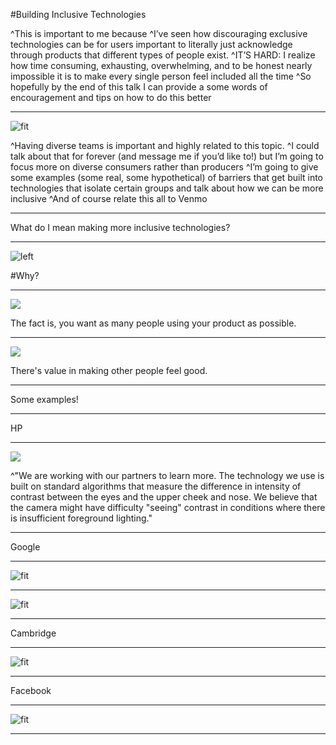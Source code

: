 #Building Inclusive Technologies

^This is important to me because 
^I’ve seen how discouraging exclusive technologies can be for users
important to literally just acknowledge through products that different types of people exist.
^IT’S HARD: I realize how time consuming, exhausting, overwhelming, and to be honest nearly impossible it is to make every single person feel included all the time
^So hopefully by the end of this talk I can provide a some words of encouragement and tips on how to do this better

---

![fit](http://www.thelostogle.com/wp-content/uploads/2012/10/diversity-500x466.jpg)

^Having diverse teams is important and highly related to this topic. 
^I could talk about that for forever (and message me if you’d like to!) but I’m going to focus more on diverse consumers rather than producers
^I’m going to give some examples (some real, some hypothetical) of barriers that get built into technologies that isolate certain groups and talk about how we can be more inclusive
^And of course relate this all to Venmo

---

What do I mean making more inclusive technologies?

---

![left](http://cdn.shopify.com/s/files/1/0237/1363/products/front_6b56605d-bf49-4238-a033-25671d0d6329.jpg?v=1402914705)

#Why?

---

![](https://thumbnails-visually.netdna-ssl.com/worldmap-worldmap-photos-wallpapers-galleries-full-hd_50290fb555fd4_w1500.jpg)

The fact is, you want as many people using your product as possible. 

---

![](http://www.wallpaperawesome.com/wallpapers-awesome/wallpapers-people-men-women-child-baby-awesome/wallpaper-beach-happy-people.jpg)

There's value in making other people feel good.

---

Some examples!

---

HP

---

![](https://www.youtube.com/watch?t=87&v=t4DT3tQqgRM)

^"We are working with our partners to learn more. The technology we use is built on standard algorithms that measure the difference in intensity of contrast between the eyes and the upper cheek and nose. We believe that the camera might have difficulty "seeing" contrast in conditions where there is insufficient foreground lighting."

---

Google

---

![fit](jackie.png)

---

![fit](jackie-2.png)

---

Cambridge

---

![fit](doctor.png)

---

Facebook

---

![fit](fb.png)

---
